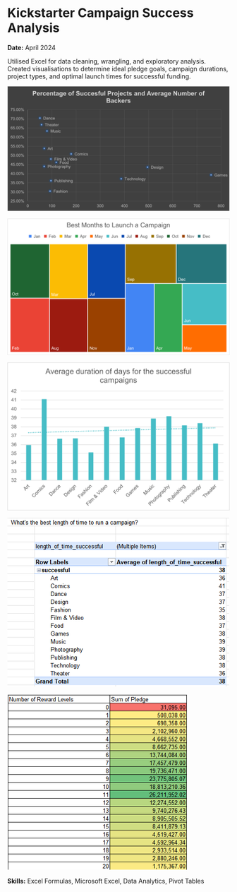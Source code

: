 # Kickstarter Campaign Success Analysis

**Date:** April 2024   

Utilised Excel for data cleaning, wrangling, and exploratory analysis. Created visualisations to determine ideal pledge goals, campaign durations, project types, and optimal launch times for successful funding.

![Kickstarter](kickstarter2.png)

![Kickstarter](kickstarter6.png)

![Kickstarter](kickstarter5.png)

![Kickstarter](kickstarter4.png)

![Kickstarter](kickstarter3.png)


**Skills:** Excel Formulas, Microsoft Excel, Data Analytics, Pivot Tables
